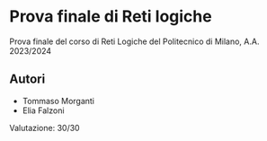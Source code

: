# Prova finale di Reti logiche
Prova finale del corso di Reti Logiche del Politecnico di Milano, A.A. 2023/2024

## Autori

- Tommaso Morganti
- Elia Falzoni

Valutazione: 30/30

